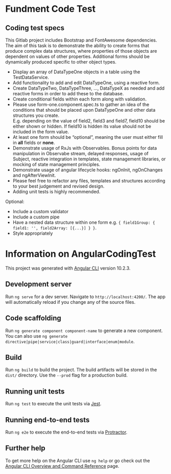 # Fundment Code Test

## Coding test specs

This Gitlab project includes Bootstrap and FontAwesome dependencies.  
The aim of this task is to demonstrate the ability to create forms that produce complex data structures, where properties of those objects are dependent on values of other properties. Additional forms should be dynamically produced specific to other object types.

- Display an array of DataTypeOne objects in a table using the TestDataService.
- Add functionality to add and edit DataTypeOne, using a reactive form.
- Create DataTypeTwo, DataTypeThree, ..., DataTypeX as needed and add reactive forms in order to add these to the database.
- Create conditional fields within each form along with validation.
- Please use form-one.component.spec.ts to gather an idea of the conditions that should be placed upon DataTypeOne and other data structures you create.  
  E.g. depending on the value of field2, field3 and field7, field10 should be either shown or hidden. If field10 is hidden its value should not be included in the form value.
- At least one form should be “optional”, meaning the user must either fill in **all** fields or **none**.
- Demonstrate usage of RxJs with Observables. Bonus points for data manipulation in Observabe stream, delayed responses, usage of Subject, reactive integration in templates, state management libraries, or mocking of state management principles.
- Demonstrate usage of angular lifecycle hooks: ngOnInit, ngOnChanges and ngAfterViewInit.
- Please feel free to refactor any files, templates and structures according to your best judgement and revised design.
- Adding unit tests is highly recommended.

Optional:

- Include a custom validator
- Include a custom pipe
- Have a nested data structure within one form e.g. `{ field1Group: { field1: '', field2Array: [{...}] } }`.
- Style appropriately

# Information on AngularCodingTest

This project was generated with [Angular CLI](https://github.com/angular/angular-cli) version 10.2.3.

## Development server

Run `ng serve` for a dev server. Navigate to `http://localhost:4200/`. The app will automatically reload if you change any of the source files.

## Code scaffolding

Run `ng generate component component-name` to generate a new component. You can also use `ng generate directive|pipe|service|class|guard|interface|enum|module`.

## Build

Run `ng build` to build the project. The build artifacts will be stored in the `dist/` directory. Use the `--prod` flag for a production build.

## Running unit tests

Run `ng test` to execute the unit tests via [Jest](https://jestjs.io).

## Running end-to-end tests

Run `ng e2e` to execute the end-to-end tests via [Protractor](http://www.protractortest.org/).

## Further help

To get more help on the Angular CLI use `ng help` or go check out the [Angular CLI Overview and Command Reference](https://angular.io/cli) page.
